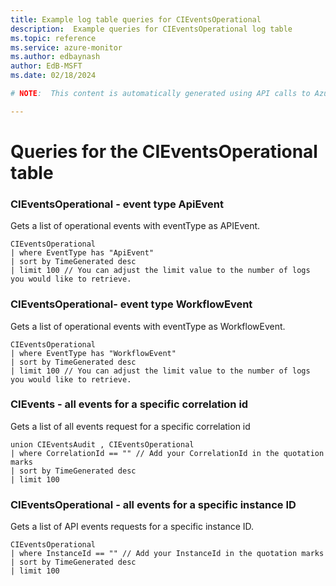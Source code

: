 ```yaml
---
title: Example log table queries for CIEventsOperational
description:  Example queries for CIEventsOperational log table
ms.topic: reference
ms.service: azure-monitor
ms.author: edbaynash
author: EdB-MSFT
ms.date: 02/18/2024

# NOTE:  This content is automatically generated using API calls to Azure. Any edits made on these files will be overwritten in the next run of the script. 

---
```


# Queries for the CIEventsOperational table


### CIEventsOperational - event type ApiEvent  


Gets a list of operational events with eventType as APIEvent.  

```query
CIEventsOperational
| where EventType has "ApiEvent"
| sort by TimeGenerated desc
| limit 100 // You can adjust the limit value to the number of logs you would like to retrieve.
```



### CIEventsOperational- event type WorkflowEvent  


Gets a list of operational events with eventType as WorkflowEvent.  

```query
CIEventsOperational
| where EventType has "WorkflowEvent"
| sort by TimeGenerated desc
| limit 100 // You can adjust the limit value to the number of logs you would like to retrieve.
```



### CIEvents - all events for a specific correlation id  


Gets a list of all events request for a specific correlation id  

```query
union CIEventsAudit , CIEventsOperational
| where CorrelationId == "" // Add your CorrelationId in the quotation marks
| sort by TimeGenerated desc
| limit 100
```



### CIEventsOperational - all events for a specific instance ID  


Gets a list of API events requests for a specific instance ID.  

```query
CIEventsOperational
| where InstanceId == "" // Add your InstanceId in the quotation marks
| sort by TimeGenerated desc
| limit 100
```

